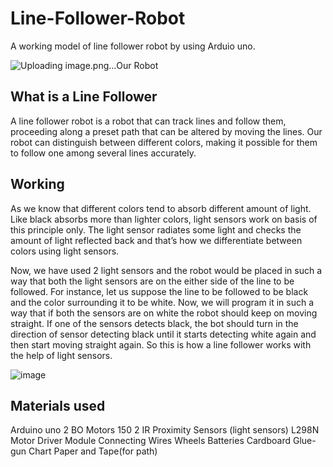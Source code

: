 # Line-Follower-Robot

A working model of line follower robot by using Arduio uno.

![Uploading image.png…]()Our Robot

## What is a Line Follower
A line follower robot is a robot that can track lines and follow them, proceeding along a preset path that can be altered by moving the lines. Our robot can distinguish between different colors, making it possible for them to follow one among several lines accurately.


## Working
As we know that different colors tend to absorb different amount of light. Like black absorbs more than lighter colors, light sensors work on basis of this principle only.  The light sensor radiates some light and checks the amount of light reflected back and that’s how we differentiate between colors using light sensors.

Now, we have used 2 light sensors and the robot would be placed in such a way that both the light sensors are on the either side of the line to be followed. For instance, let us suppose the line to be followed to be black and the color surrounding it to be white. Now, we will program it in such a way that if both the sensors are on white the robot should keep on moving straight. If one of the sensors detects black, the bot should turn in the direction of sensor detecting black until it starts detecting white again and then start moving straight again. So this is how a line follower works with the help of light sensors.

![image](https://user-images.githubusercontent.com/58677568/119220452-4663a500-bb08-11eb-87ba-d63f5ac7297c.png)

## Materials used
Arduino uno
2 BO Motors 150
2 IR Proximity Sensors (light sensors)
L298N Motor Driver Module
Connecting Wires
Wheels
Batteries
Cardboard
Glue-gun
Chart Paper and Tape(for path)
